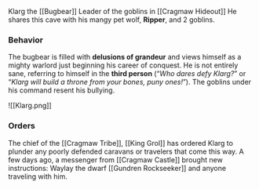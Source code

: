 Klarg the [[Bugbear]] Leader of the goblins in [[Cragmaw Hideout]]
He shares this cave with his mangy pet wolf, **Ripper**, and 2 goblins. 
### Behavior
The bugbear is filled with **delusions of grandeur** and views himself as a mighty
warlord just beginning his career of conquest. 
He is not entirely sane, referring to himself in the **third person**
(“*Who dares defy Klarg?*” or “*Klarg will build a throne from your bones, puny ones!*”). 
The goblins under his command resent his bullying.

![[Klarg.png]]

### Orders
The chief of the [[Cragmaw Tribe]], [[King Grol]]  has ordered Klarg to plunder any poorly defended caravans or travelers that come this way. 
A few days ago, a messenger from [[Cragmaw Castle]] brought new instructions: Waylay the dwarf [[Gundren Rockseeker]] and anyone traveling with him.
